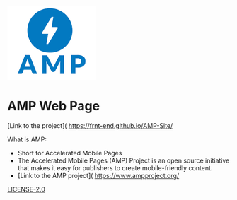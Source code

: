 ![AMP Logo](<img/amp.png> "AMP Logo")


# AMP Web Page

[Link to the project](
https://frnt-end.github.io/AMP-Site/

What is AMP:
* Short for Accelerated Mobile Pages
* The Accelerated Mobile Pages (AMP) Project is an open source initiative that makes it easy for publishers to create mobile-friendly content.
* [Link to the AMP project](
https://www.ampproject.org/





 [LICENSE-2.0](
http://www.apache.org/licenses/LICENSE-2.0)
